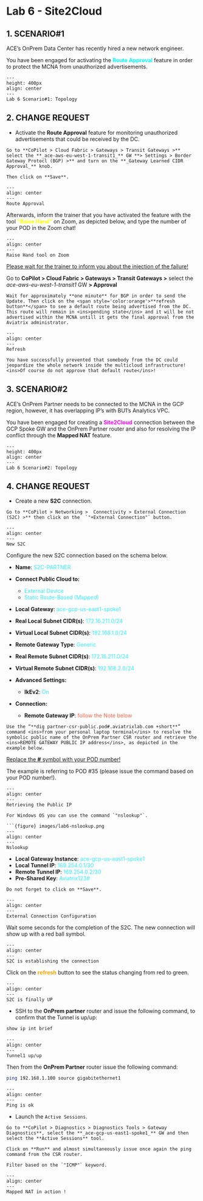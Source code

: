 # Lab 6 - Site2Cloud

## 1. SCENARIO#1

ACE’s OnPrem Data Center has recently hired a new network engineer.

You have been engaged for activating the <span style='color:#00FFFF'>**Route Approval**</span> feature in order to protect the MCNA from unauthorized advertisements.

```{figure} images/lab6-topology.png
---
height: 400px
align: center
---
Lab 6 Scenario#1: Topology
```

## 2. CHANGE REQUEST

- Activate the **Route Approval** feature for monitoring unauthorized advertisements that could be received by the DC.

```{tip}
Go to **CoPilot > Cloud Fabric > Gateways > Transit Gateways >** select the **_ace-aws-eu-west-1-transit1_** GW **> Settings > Border Gateway Protocl (BGP) >** and turn on the **_Gateway Learned CIDR Approval_** knob.

Then click on **Save**.
```

```{figure} images/lab6-routeapproval.png
---
align: center
---
Route Approval
```

Afterwards, inform the trainer that you have activated the feature with the tool <span style='color:#FFFF00'>**“Raise Hand”**</span> on Zoom, as depicted below, and type the number of your POD in the Zoom chat!

```{figure} images/lab6-raise.png
---
align: center
---
Raise Hand tool on Zoom
```

<ins>Please wait for the trainer to inform you about the injection of the failure!</ins>

Go to **CoPilot > Cloud Fabric > Gateways > Transit Gateways >** select the *ace-aws-eu-west-1-transit1* GW **> Approval**

```{note}
Wait for approximately **one minute** for BGP in order to send the Update. Then click on the <span style='color:orange'>**refresh button**</span> to see a default route being advertised from the DC.
This route will remain in <ins>pending state</ins> and it will be not advertised within the MCNA untill it gets the final approval from the Aviatrix administrator.
```

```{figure} images/lab6-pending.png
---
align: center
---
Refresh
```

```{important}
You have successfully prevented that somebody from the DC could jeopardize the whole network inside the multicloud infrastructure! <ins>Of course do not approve that default route</ins>!
```

## 3. SCENARIO#2

ACE’s OnPrem Partner needs to be connected to the MCNA in the GCP region, however, it has overlapping IP’s with BU1’s Analytics VPC.

You have been engaged for creating a <span style='color:#FF00FF'>**Site2Cloud**</span>
 connection between the GCP Spoke GW and the OnPrem Partner router and also for resolving the IP conflict through the **Mapped NAT** feature.

```{figure} images/lab6-topology2.png
---
height: 400px
align: center
---
Lab 6 Scenario#2: Topology
```

## 4. CHANGE REQUEST

- Create a new **S2C** connection.

```{tip}
Go to **CoPilot > Networking >  Connectivity > External Connection (S2C) >** then click on the  `"+External Connection"` button.
```

```{figure} images/lab6-s2c.png
---
align: center
---
New S2C
```

Configure the new S2C connection based on the schema below.

- **Name**: <span style='color:#33ECFF'>S2C-PARTNER</span>

- **Connect Public Cloud to:**
  -  <span style='color:#33ECFF'>External Device</span>
  -  <span style='color:#33ECFF'>Static Route-Based (Mapped)</span>

- **Local Gateway**: <span style='color:#33ECFF'>ace-gcp-us-east1-spoke1</span>

- **Real Local Subnet CIDR(s)**: <span style='color:#33ECFF'>172.16.211.0/24</span>

- **Virtual Local Subnet CIDR(s)**: <span style='color:#33ECFF'>192.168.1.0/24</span>

- **Remote Gateway Type**: <span style='color:#33ECFF'>Generic</span>

- **Real Remote Subnet CIDR(s)**: <span style='color:#33ECFF'>172.16.211.0/24</span>

- **Virtual Remote Subnet CIDR(s)**: <span style='color:#33ECFF'>192.168.2.0/24</span>

- **Advanced Settings:**
  -  **IkEv2**: <span style='color:#33ECFF'>On</span>

- **Connection:**
  -  **Remote Gateway IP**: <span style='color:tomato'>follow the Note below</span>

```{note}
Use the “**dig partner-csr-public.pod#.aviatrixlab.com +short**” command <ins>from your personal laptop terminal</ins> to resolve the symbolic public name of the OnPrem Partner CSR router and retrieve the <ins>REMOTE GATEWAY PUBLIC IP address</ins>, as depicted in the example below.
```

<ins>Replace the **#** symbol with your POD number!</ins>

The example is referring to POD #35 (please issue the command based on your POD number!).

```{figure} images/lab6-podnumber.png
---
align: center
---
Retrieving the Public IP
```

```{tip}
For Windows OS you can use the command `"nslookup"`.

```{figure} images/lab6-nslookup.png
---
align: center
---
Nslookup 
```

  - **Local Gateway Instance**: <span style='color:#33ECFF'>ace-gcp-us-east1-spoke1</span>
  -  **Local Tunnel IP**: <span style='color:#33ECFF'>169.254.0.1/30</span>
  -  **Remote Tunnel IP**: <span style='color:#33ECFF'>169.254.0.2/30</span>
  -  **Pre-Shared Key**: <span style='color:#33ECFF'>Aviatrix123#</span>

```{important}
Do not forget to click on **Save**.
```

```{figure} images/lab6-finals2c.png
---
align: center
---
External Connection Configuration
```

Wait some seconds for the completion of the S2C. The new connection will show up with a red ball symbol.

```{figure} images/lab6-notdone.png
---
align: center
---
S2C is establishing the connection
```

Click on the <span style='color:orange'>**refresh**</span>
 button to see the status changing from red to green.

```{figure} images/lab6-s2cok.png
---
align: center
---
S2C is finally UP
```

- SSH to the **OnPrem partner** router and issue the following command, to confirm that the Tunnel is up/up:

```bash
show ip int brief
```

```{figure} images/lab6-tunnelup.png
---
align: center
---
Tunnel1 up/up
```

Then from the **OnPrem Partner** router issue the following command:

```bash
ping 192.168.1.100 source gigabitethernet1
```

```{figure} images/lab6-pingok2.png
---
align: center
---
Ping is ok
```

- Launch the `Active Sessions`.

```{tip}
Go to **CoPilot > Diagnostics > Diagnostics Tools > Gateway Diagnostics**, select the **_ace-gcp-us-east1-spoke1_** GW and then select the **Active Sessions** tool.

Click on **Run** and almost simultaneously issue once again the ping command from the CSR router.

Filter based on the `"ICMP"` keyword.
```

```{figure} images/lab6-final.png
---
align: center
---
Mapped NAT in action !
```
